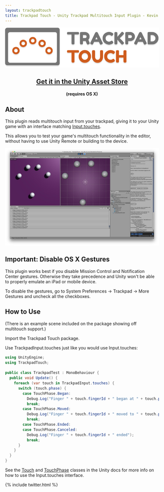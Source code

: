 ```yaml
---
layout: trackpadtouch
title: Trackpad Touch - Unity Trackpad Multitouch Input Plugin - Kevin Watters
---
```


<a href="https://www.assetstore.unity3d.com/#!/content/40277"><img src="tt_logo-horizontal-700px.png" title="Trackpad Touch"></a>

<center>
<h2><a href="https://www.assetstore.unity3d.com/#!/content/40277">Get it in the Unity Asset Store</a></h2>
<h4>(requires OS X)</h4>
</center>

## About

This plugin reads multitouch input from your trackpad, giving it to your Unity
game with an interface matching [Input.touches](http://docs.unity3d.com/ScriptReference/Input-touches.html).

This allows you to test your game's multitouch functionality in the editor,
without having to use Unity Remote or building to the device.

<a href="TrackpadTouchEditorScreenshot.png"><img src="TrackpadTouchEditorScreenshot700.jpg"></a>

## Important: Disable OS X Gestures

This plugin works best if you disable Mission Control and Notification Center
gestures. Otherwise they take precedence and Unity won't be able to properly
emulate an iPad or mobile device.

To disable the gestures, go to System Preferences -> Trackpad -> More Gestures
and uncheck all the checkboxes.

## How to Use

(There is an example scene included on the package showing off multitouch
support.)

Import the Trackpad Touch package.

Use TrackpadInput.touches just like you would use Input.touches:

```csharp
using UnityEngine;
using TrackpadTouch;

public class TrackpadTest : MonoBehaviour {
  public void Update() {
    foreach (var touch in TrackpadInput.touches) {
      switch (touch.phase) {
        case TouchPhase.Began:
          Debug.Log("Finger " + touch.fingerId + " began at " + touch.position);
          break;
        case TouchPhase.Moved:
          Debug.Log("Finger " + touch.fingerId + " moved to " + touch.position);
          break;
        case TouchPhase.Ended:
        case TouchPhase.Canceled:
          Debug.Log("Finger " + touch.fingerId + " ended");
          break;
      }
    }
  }
}
```

See the [Touch](http://docs.unity3d.com/ScriptReference/Touch.html) and [TouchPhase](http://docs.unity3d.com/ScriptReference/TouchPhase.html) classes in the Unity docs for more info on how
to use the Input.touches interface.

{% include twitter.html %}
